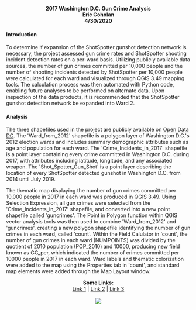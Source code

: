 <p align="center">
  <b>2017 Washington D.C. Gun Crime Analysis</b><br>
  <b>Eric Coholan</b><br>
  <b>4/30/2020</b><br>
</p>


#### Introduction
To determine if expansion of the ShotSpotter gunshot detection network is necessary, the project assessed gun crime rates and ShotSpotter shooting incident detection rates on a per-ward basis. Utilizing publicly available data sources, the number of gun crimes committed per 10,000 people and the number of shooting incidents detected by ShotSpotter per 10,000 people were calculated for each ward and visualized through QGIS 3.49 mapping tools. The calculation process was then automated with Python code, enabling future analyses to be performed on alternate data. Upon inspection of the data products, it is recommended that the ShotSpotter gunshot detection network be expanded into Ward 2.

#### Analysis
The three shapefiles used in the project are publicly available on [Open Data DC](http://opendata.dc.gov). The 'Ward_from_2012' shapefile is a polygon layer of Washington D.C.'s 2012 election wards and includes summary demographic attributes such as age and population for each ward. The 'Crime_Incidents_in_2017' shapefile is a point layer containing every crime committed in Washington D.C. during 2017, with attributes including latitude, longitude, and any associated weapon. The 'Shot_Spotter_Gun_Shot' is a point layer describing the location of every ShotSpotter detected gunshot in Washington D.C. from 2014 until July 2019.

The thematic map displaying the number of gun crimes committed per 10,000 people in 2017 in each ward was produced in QGIS 3.49. Using Selection Expression, all gun crimes were selected from the 'Crime_Incidents_in_2017' shapefile, and converted into a new point shapefile called 'guncrimes'. The Point in Polygon function within QGIS vector analysis tools was then used to combine 'Ward_from_2012' and 'guncrimes', creating a new polygon shapefile identifying the number of gun crimes in each ward, called 'count'. Within the Field Calulator in 'count', the number of gun crimes in each ward (NUMPOINTS) was divided by the quotient of 2010 population (POP_2010) and 10000, producing new field known as GC_per, which indicated the number of crimes committed per 10000 people in 2017 in each ward. Ward labels and thematic colorization were added to the map using the Properties tab in 'count', and standard map elements were added through the Map Layout window.

<p align="center">
  <b>Some Links:</b><br>
  <a href="#">Link 1</a> |
  <a href="#">Link 2</a> |
  <a href="#">Link 3</a>
  <br><br>
  <img src="http://s.4cdn.org/image/title/105.gif">
</p>
